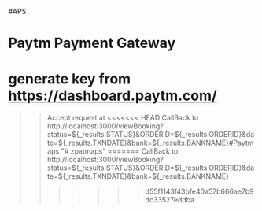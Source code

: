 #APS
# Paytm Payment Gateway
# generate key from https://dashboard.paytm.com/


>> Accept request at 
<<<<<<< HEAD
>> CallBack to http://localhost:3000/viewBooking?status=${_results.STATUS}&ORDERID=${_results.ORDERID}&date=${_results.TXNDATE}&bank=${_results.BANKNAME}#Paytmaps
"# zpatmaps" 
=======
>> CallBack to http://localhost:3000/viewBooking?status=${_results.STATUS}&ORDERID=${_results.ORDERID}&date=${_results.TXNDATE}&bank=${_results.BANKNAME}
>>>>>>> d55f1143f43bfe40a57b666ae7b9dc33527eddba
